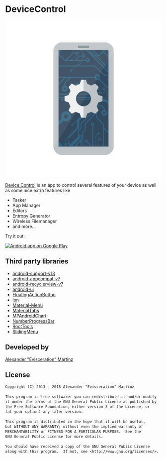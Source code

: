 DeviceControl
===============================

![Logo](ic_launcher-web.png)

[Device Control][1] is an app to control several features of your device as well as some nice extra features like
 
* Tasker
* App Manager
* Editors
* Entropy Generator
* Wireless Filemanager
* and more...

Try it out:
 
<a href="https://play.google.com/store/apps/details?id=org.namelessrom.devicecontrol">
  <img alt="Android app on Google Play" src="https://developer.android.com/images/brand/en_app_rgb_wo_45.png" />
</a>

Third party libraries
-------

* [android-support-v13](http://developer.android.com/tools/extras/support-library.html)
* [android-appcompat-v7](http://developer.android.com/tools/extras/support-library.html)
* [android-recyclerview-v7](http://developer.android.com/tools/extras/support-library.html)
* [android-ui](https://github.com/markushi/android-ui)
* [FloatingActionButton](https://github.com/makovkastar/FloatingActionButton)
* [ion](https://github.com/koush/ion)
* [Material-Menu](https://github.com/balysv/material-menu)
* [MaterialTabs](https://github.com/neokree/MaterialTabs)
* [MPAndroidChart](https://github.com/PhilJay/MPAndroidChart)
* [NumberProgressBar](https://github.com/daimajia/NumberProgressBar)
* [RootTools](https://github.com/Stericson/RootTools)
* [SlidingMenu](https://github.com/jfeinstein10/slidingmenu)

Developed by
-------
[Alexander "Evisceration" Martinz][2]

License
-------

    Copyright (C) 2013 - 2015 Alexander "Evisceration" Martinz

    This program is free software: you can redistribute it and/or modify
    it under the terms of the GNU General Public License as published by
    the Free Software Foundation, either version 3 of the License, or
    (at your option) any later version.

    This program is distributed in the hope that it will be useful,
    but WITHOUT ANY WARRANTY; without even the implied warranty of
    MERCHANTABILITY or FITNESS FOR A PARTICULAR PURPOSE.  See the
    GNU General Public License for more details.

    You should have received a copy of the GNU General Public License
    along with this program.  If not, see <http://www.gnu.org/licenses/>.

 [1]: https://play.google.com/store/apps/details?id=org.namelessrom.devicecontrol
 [2]: https://plus.google.com/u/0/+AlexanderMartinz?rel=author
